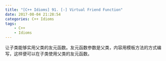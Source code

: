 ```yaml
---
title: "[C++ Idioms] 91. [-] Virtual Friend Function"
date: 2017-08-04 21:28:54
categories: C++ Idioms
tags:
    - C++
    - Idioms
---
```

让子类能够实用父类的友元函数。<!--more-->友元函数参数是父类，内容用模板方法的方式编写，这样便可以在子类使用父类的友元函数。